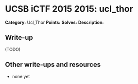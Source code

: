 # UCSB iCTF 2015 2015: ucl_thor

**Category:** Ucl_Thor
**Points:** 
**Solves:** 
**Description:**



## Write-up

(TODO)

## Other write-ups and resources

* none yet
